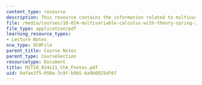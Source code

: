 ```yaml
---
content_type: resource
description: This resource contains the information related to multivariable calculus.
file: /media/courses/18-024-multivariable-calculus-with-theory-spring-2011/0afae3f5056e3c9fb9b56a9b0925df6f_MIT18_024s11_ChA_Fnotes.pdf
file_type: application/pdf
learning_resource_types:
- Lecture Notes
ocw_type: OCWFile
parent_title: Course Notes
parent_type: CourseSection
resourcetype: Document
title: MIT18_024s11_ChA_Fnotes.pdf
uid: 0afae3f5-056e-3c9f-b9b5-6a9b0925df6f
---
```

